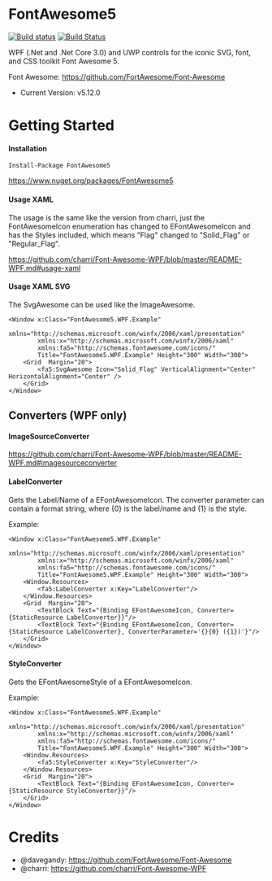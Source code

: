 # FontAwesome5

[![Build status](https://ci.appveyor.com/api/projects/status/1uiro27lik6v76qk/branch/master?svg=true)](https://ci.appveyor.com/project/MartinTopfstedt/fontawesome5/branch/master) [![Build Status](https://dev.azure.com/codinion/FontAwesome5/_apis/build/status/MartinTopfstedt.FontAwesome5?branchName=master)](https://dev.azure.com/codinion/FontAwesome5/_build/latest?definitionId=11&branchName=master)

WPF (.Net and .Net Core 3.0) and UWP controls for the iconic SVG, font, and CSS toolkit Font Awesome 5.

Font Awesome: https://github.com/FortAwesome/Font-Awesome

+ Current Version: v5.12.0

# Getting Started

#### Installation

```Install-Package FontAwesome5```

https://www.nuget.org/packages/FontAwesome5

#### Usage XAML

The usage is the same like the version from charri, just the FontAwesomeIcon enumeration has changed to EFontAwesomeIcon and has the Styles included, which means "Flag" changed to "Solid_Flag" or "Regular_Flag".

https://github.com/charri/Font-Awesome-WPF/blob/master/README-WPF.md#usage-xaml

#### Usage XAML SVG

The SvgAwesome can be used like the ImageAwesome.

``` 
<Window x:Class="FontAwesome5.WPF.Example"
        xmlns="http://schemas.microsoft.com/winfx/2006/xaml/presentation"
        xmlns:x="http://schemas.microsoft.com/winfx/2006/xaml"
        xmlns:fa5="http://schemas.fontawesome.com/icons/"
        Title="FontAwesome5.WPF.Example" Height="300" Width="300">
    <Grid  Margin="20">
        <fa5:SvgAwesome Icon="Solid_Flag" VerticalAlignment="Center" HorizontalAlignment="Center" />
    </Grid>
</Window>
```

## Converters (WPF only)

#### ImageSourceConverter

https://github.com/charri/Font-Awesome-WPF/blob/master/README-WPF.md#imagesourceconverter

#### LabelConverter

Gets the Label/Name of a EFontAwesomeIcon. The converter parameter can contain a format string, where {0} is the label/name and {1} is the style.

Example:
```
<Window x:Class="FontAwesome5.WPF.Example"
        xmlns="http://schemas.microsoft.com/winfx/2006/xaml/presentation"
        xmlns:x="http://schemas.microsoft.com/winfx/2006/xaml"
        xmlns:fa5="http://schemas.fontawesome.com/icons/"
        Title="FontAwesome5.WPF.Example" Height="300" Width="300">
    <Window.Resources>
        <fa5:LabelConverter x:Key="LabelConverter"/>
    </Window.Resources>
    <Grid  Margin="20">        
        <TextBlock Text="{Binding EFontAwesomeIcon, Converter={StaticResource LabelConverter}}"/>                
        <TextBlock Text="{Binding EFontAwesomeIcon, Converter={StaticResource LabelConverter}, ConverterParameter='{}{0} ({1})'}"/>
    </Grid>
</Window>
```

#### StyleConverter

Gets the EFontAwesomeStyle of a EFontAwesomeIcon.

Example:
```
<Window x:Class="FontAwesome5.WPF.Example"
        xmlns="http://schemas.microsoft.com/winfx/2006/xaml/presentation"
        xmlns:x="http://schemas.microsoft.com/winfx/2006/xaml"
        xmlns:fa5="http://schemas.fontawesome.com/icons/"
        Title="FontAwesome5.WPF.Example" Height="300" Width="300">
    <Window.Resources>
        <fa5:StyleConverter x:Key="StyleConverter"/>
    </Window.Resources>
    <Grid  Margin="20">        
        <TextBlock Text="{Binding EFontAwesomeIcon, Converter={StaticResource StyleConverter}}"/>                
    </Grid>
</Window>
```

# Credits

* @davegandy: https://github.com/FortAwesome/Font-Awesome
* @charri: https://github.com/charri/Font-Awesome-WPF
